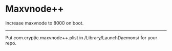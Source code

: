# Maxvnode++
Increase maxvnode to 8000 on boot.

---------------------------------------------------------------------------

Put com.cryptic.maxvnode++.plist in /Library/LaunchDaemons/ for your repo.

